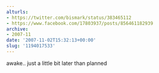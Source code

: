 ```yaml
---
alturls:
- https://twitter.com/bismark/status/383465112
- https://www.facebook.com/17803937/posts/856461182939
archive:
- 2007-11
date: '2007-11-02T15:32:13+00:00'
slug: '1194017533'
---
```


awake.. just a little bit later than planned

